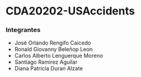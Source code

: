 # CDA20202-USAccidents
### Integrantes
- José Orlando Rengifo Caicedo
- Ronald Giovanny Beleñop Leon
- Carlos Alberto Lenguerque Moreno
- Santiago Ramirez Aguilar
- Diana Patricia Duran Alzate

